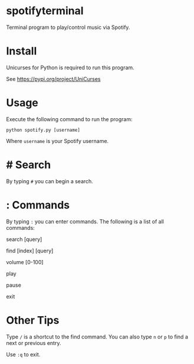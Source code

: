 # spotifyterminal
Terminal program to play/control music via Spotify.

# Install
Unicurses for Python is required to run this program.

See https://pypi.org/project/UniCurses

# Usage
Execute the following command to run the program:
```
python spotify.py [username]
```
Where ```username``` is your Spotify username.

# \# Search
By typing ```#``` you can begin a search.

# : Commands
By typing ```:``` you can enter commands. The following is a list of all commands:

search [query]

find [index] [query]

volume [0-100]

play

pause

exit

# Other Tips
Type ```/``` is a shortcut to the find command. You can also type ```n``` or ```p``` to find a next or previous entry.

Use ```:q``` to exit.